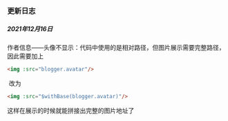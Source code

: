 ### 更新日志

##### 2021年12月16日

​	作者信息——头像不显示：代码中使用的是相对路径，但图片展示需要完整路径，因此需要加上

```html
<img :src="blogger.avatar"/>
```

​	改为

```html
<img :src="$withBase(blogger.avatar)"/>
```

这样在展示的时候就能拼接出完整的图片地址了